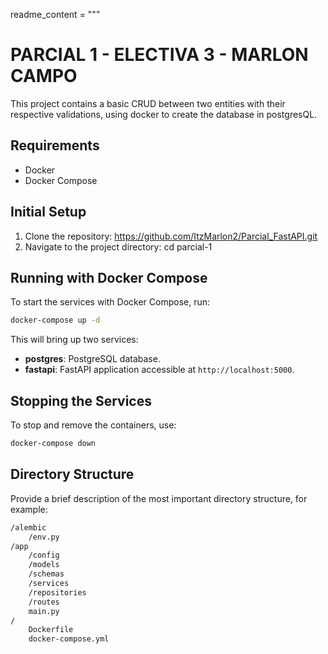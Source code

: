 readme_content = """
# PARCIAL 1 - ELECTIVA 3 - MARLON CAMPO 

This project contains a basic CRUD between two entities with their respective validations, using docker to create the database in postgresQL.

## Requirements

- Docker
- Docker Compose

## Initial Setup

1. Clone the repository: https://github.com/ItzMarlon2/Parcial_FastAPI.git
2. Navigate to the project directory: cd parcial-1

## Running with Docker Compose

To start the services with Docker Compose, run:

```bash
docker-compose up -d
```

This will bring up two services:
- **postgres**: PostgreSQL database.
- **fastapi**: FastAPI application accessible at `http://localhost:5000`.

## Stopping the Services

To stop and remove the containers, use:


```bash
docker-compose down
```

## Directory Structure
Provide a brief description of the most important directory structure, for example:

```bash
/alembic
    /env.py
/app
    /config
    /models
    /schemas
    /services
    /repositories
    /routes
    main.py
/
    Dockerfile
    docker-compose.yml
```


